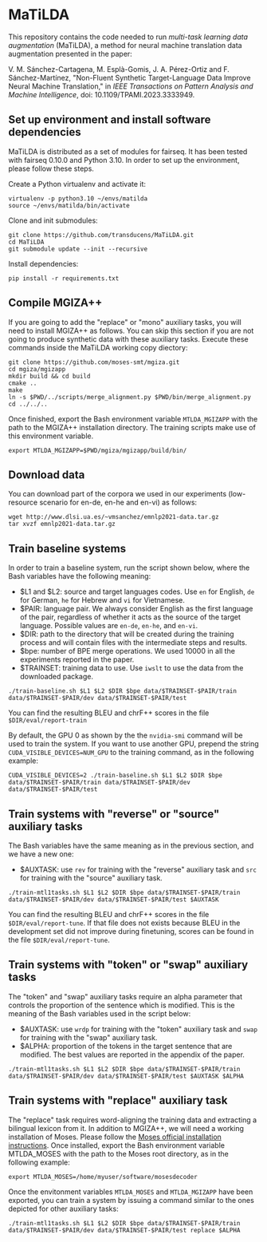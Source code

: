 # MaTiLDA

This repository contains the code needed to run _multi-task learning data augmentation_ (MaTiLDA), a method for neural machine translation data augmentation presented in the paper:

V. M. Sánchez-Cartagena, M. Esplà-Gomis, J. A. Pérez-Ortiz and F. Sánchez-Martínez, "Non-Fluent Synthetic Target-Language Data Improve Neural Machine Translation," in _IEEE Transactions on Pattern Analysis and Machine Intelligence_, doi: 10.1109/TPAMI.2023.3333949.

## Set up environment and install software dependencies

MaTiLDA is distributed as a set of modules for fairseq. It has been tested with fairseq 0.10.0 and Python 3.10. In order to set up the environment, please follow these steps.

Create a Python virtualenv and activate it:

```
virtualenv -p python3.10 ~/envs/matilda
source ~/envs/matilda/bin/activate
```

Clone and init submodules:
``` 
git clone https://github.com/transducens/MaTiLDA.git
cd MaTiLDA
git submodule update --init --recursive
```

Install dependencies:
```
pip install -r requirements.txt
```

## Compile MGIZA++

If you are going to add the "replace" or "mono" auxiliary tasks, you will need to install MGIZA++ as follows. You can skip this section if you are not going to produce synthetic data with these auxiliary tasks. Execute these commands inside the MaTiLDA working copy diectory:

```
git clone https://github.com/moses-smt/mgiza.git
cd mgiza/mgizapp
mkdir build && cd build
cmake ..
make
ln -s $PWD/../scripts/merge_alignment.py $PWD/bin/merge_alignment.py
cd ../../..
```

Once finished, export the Bash environment variable `MTLDA_MGIZAPP` with the path to the MGIZA++ installation directory. The training scripts make use of this environment variable.

```
export MTLDA_MGIZAPP=$PWD/mgiza/mgizapp/build/bin/
```

## Download data

You can download part of the corpora we used in our experiments (low-resource scenario for en-de, en-he and en-vi) as follows:

```
wget http://www.dlsi.ua.es/~vmsanchez/emnlp2021-data.tar.gz
tar xvzf emnlp2021-data.tar.gz
```

## Train baseline systems

In order to train a baseline system, run the script shown below, where the Bash variables have the following meaning:
* $L1 and $L2: source and target languages codes. Use `en` for English, `de` for German, `he` for Hebrew and `vi` for Vietnamese.
* $PAIR: language pair. We always consider English as the first language of the pair, regardless of whether it acts as the source of the target language. Possible values are `en-de`, `en-he`, and `en-vi`.
* $DIR: path to the directory that will be created during the training process and will contain files with the intermediate steps and results.
* $bpe: number of BPE merge operations. We used 10000 in all the experiments reported in the paper.
* $TRAINSET: training data to use. Use `iwslt` to use the data from the downloaded package.

```
./train-baseline.sh $L1 $L2 $DIR $bpe data/$TRAINSET-$PAIR/train data/$TRAINSET-$PAIR/dev data/$TRAINSET-$PAIR/test
```

You can find the resulting BLEU and chrF++ scores in the file `$DIR/eval/report-train`

By default, the GPU 0 as shown by the the `nvidia-smi` command will be used to train the system. If you want to use another GPU, prepend the string `CUDA_VISIBLE_DEVICES=NUM_GPU` to the training command, as in the following example:

```
CUDA_VISIBLE_DEVICES=2 ./train-baseline.sh $L1 $L2 $DIR $bpe data/$TRAINSET-$PAIR/train data/$TRAINSET-$PAIR/dev data/$TRAINSET-$PAIR/test
```


## Train systems with "reverse" or "source" auxiliary tasks

The Bash variables have the same meaning as in the previous section, and we have a new one:
* $AUXTASK: use `rev` for training with the "reverse" auxiliary task and `src` for training with the "source" auxiliary task.

```
./train-mtl1tasks.sh $L1 $L2 $DIR $bpe data/$TRAINSET-$PAIR/train data/$TRAINSET-$PAIR/dev data/$TRAINSET-$PAIR/test $AUXTASK
```

You can find the resulting BLEU and chrF++ scores in the file `$DIR/eval/report-tune`. If that file does not exists because BLEU in the development set did not improve during finetuning, scores can be found in the file `$DIR/eval/report-tune`.

## Train systems with "token" or "swap" auxiliary tasks

The "token" and "swap" auxiliary tasks require an alpha parameter that controls the proportion of the sentence which is modified. This is the meaning of the Bash variables used in the script below:

* $AUXTASK: use `wrdp` for training with the "token" auxiliary task and `swap` for training with the "swap" auxiliary task.
* $ALPHA: proportion of the tokens in the target sentence that are modified. The best values are reported in the appendix of the paper.

```
./train-mtl1tasks.sh $L1 $L2 $DIR $bpe data/$TRAINSET-$PAIR/train data/$TRAINSET-$PAIR/dev data/$TRAINSET-$PAIR/test $AUXTASK $ALPHA
```

## Train systems with "replace" auxiliary task

The "replace" task requires word-aligning the training data and extracting a bilingual lexicon from it. In addition to MGIZA++, we will need a working installation of Moses. Please follow the [Moses official installation instructions](http://www.statmt.org/moses/?n=Development.GetStarted). Once installed, export the Bash environment variable MTLDA_MOSES with the path to the Moses root directory, as in the following example:

```
export MTLDA_MOSES=/home/myuser/software/mosesdecoder
```

Once the envitonment variables `MTLDA_MOSES` and `MTLDA_MGIZAPP` have been exported, you can train a system by issuing a command similar to the ones depicted for other auxiliary tasks:

```
./train-mtl1tasks.sh $L1 $L2 $DIR $bpe data/$TRAINSET-$PAIR/train data/$TRAINSET-$PAIR/dev data/$TRAINSET-$PAIR/test replace $ALPHA
```


